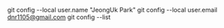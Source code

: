 git config --local user.name "JeongUk Park"
git config --local user.email dnr1105@gmail.com
git config --list
